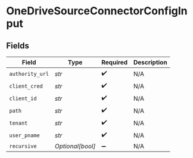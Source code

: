 # OneDriveSourceConnectorConfigInput


## Fields

| Field              | Type               | Required           | Description        |
| ------------------ | ------------------ | ------------------ | ------------------ |
| `authority_url`    | *str*              | :heavy_check_mark: | N/A                |
| `client_cred`      | *str*              | :heavy_check_mark: | N/A                |
| `client_id`        | *str*              | :heavy_check_mark: | N/A                |
| `path`             | *str*              | :heavy_check_mark: | N/A                |
| `tenant`           | *str*              | :heavy_check_mark: | N/A                |
| `user_pname`       | *str*              | :heavy_check_mark: | N/A                |
| `recursive`        | *Optional[bool]*   | :heavy_minus_sign: | N/A                |
